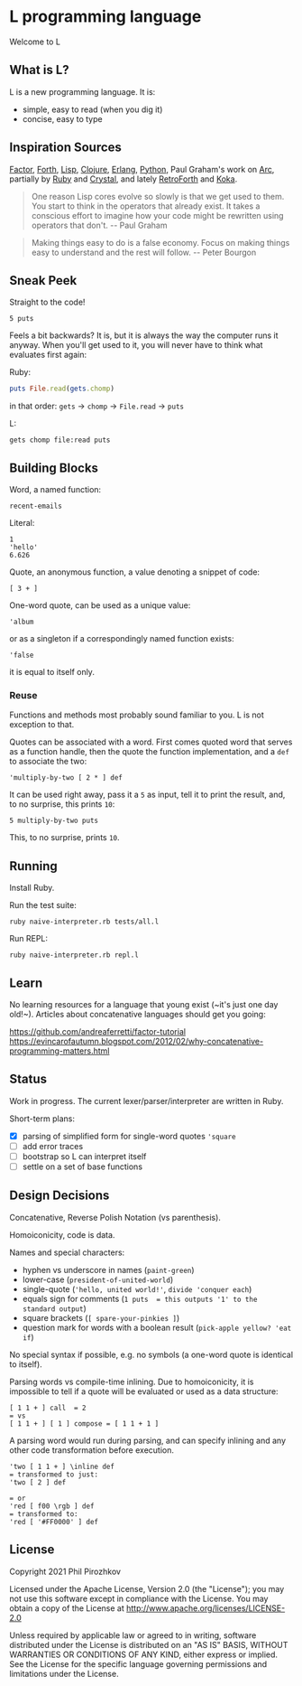 # L programming language

Welcome to L

## What is L?

L is a new programming language. It is:
 - simple, easy to read (when you dig it)
 - concise, easy to type

## Inspiration Sources

[Factor](https://factorcode.org/), [Forth](https://en.wikipedia.org/wiki/Forth_(programming_language)), [Lisp](https://en.wikipedia.org/wiki/Lisp_(programming_language)), [Clojure](https://clojure.org/about/rationale), [Erlang](https://rvirding.blogspot.com/2019/01/the-erlang-rationale.html), [Python](https://en.m.wikipedia.org/wiki/Zen_of_Python), Paul Graham's work on [Arc](http://www.paulgraham.com/lisp.html), partially by [Ruby](https://www.ruby-lang.org/) and [Crystal](https://crystal-lang.org/), and lately [RetroForth](http://retroforth.org) and [Koka](https://koka-lang.github.io/koka).

> One reason Lisp cores evolve so slowly is that we get used to them. You start to think in the operators that already exist. It takes a conscious effort to imagine how your code might be rewritten using operators that don't. -- Paul Graham

> Making things easy to do is a false economy. Focus on making things easy to understand and the rest will follow. -- Peter Bourgon

## Sneak Peek

Straight to the code!

```
5 puts
```

Feels a bit backwards? It is, but it is always the way the computer runs it anyway.
When you'll get used to it, you will never have to think what evaluates first again:

Ruby:
```ruby
puts File.read(gets.chomp)
```
in that order: `gets` -> `chomp` -> `File.read` -> `puts`

L:
```
gets chomp file:read puts
```

## Building Blocks

Word, a named function:
```
recent-emails
```

Literal:
```
1
'hello'
6.626
```

Quote, an anonymous function, a value denoting a snippet of code:
```
[ 3 + ]
```

One-word quote, can be used as a unique value:
```
'album
```

or as a singleton if a correspondingly named function exists:
```
'false
```
it is equal to itself only.

### Reuse

Functions and methods most probably sound familiar to you. L is not exception to that.

Quotes can be associated with a word.
First comes quoted word that serves as a function handle, then the quote the function implementation, and a `def` to associate the two:
```
'multiply-by-two [ 2 * ] def
```

It can be used right away, pass it a `5` as input, tell it to print the result, and, to no surprise, this prints `10`:
```
5 multiply-by-two puts
```
This, to no surprise, prints `10`.

## Running

Install Ruby.

Run the test suite:
```
ruby naive-interpreter.rb tests/all.l
```

Run REPL:
```
ruby naive-interpreter.rb repl.l
```

## Learn

No learning resources for a language that young exist (~it's just one day old!~).
Articles about concatenative languages should get you going:

https://github.com/andreaferretti/factor-tutorial
https://evincarofautumn.blogspot.com/2012/02/why-concatenative-programming-matters.html

## Status

Work in progress. The current lexer/parser/interpreter are written in Ruby.

Short-term plans:
 - [x] parsing of simplified form for single-word quotes `'square`
 - [ ] add error traces
 - [ ] bootstrap so L can interpret itself
 - [ ] settle on a set of base functions

## Design Decisions

Concatenative, Reverse Polish Notation (vs parenthesis).

Homoiconicity, code is data.

Names and special characters:
 - hyphen vs underscore in names (`paint-green`)
 - lower-case (`president-of-united-world`)
 - single-quote (`'hello, united world!'`, `divide 'conquer each`)
 - equals sign for comments (`1 puts  = this outputs '1' to the standard output`)
 - square brackets (`[ spare-your-pinkies ]`)
 - question mark for words with a boolean result (`pick-apple yellow? 'eat if`)

No special syntax if possible, e.g. no symbols (a one-word quote is identical to itself).

Parsing words vs compile-time inlining. Due to homoiconicity, it is impossible to tell if a quote will be evaluated or used as a data structure:
```
[ 1 1 + ] call  = 2
= vs
[ 1 1 + ] [ 1 ] compose = [ 1 1 + 1 ]
```

A parsing word would run during parsing, and can specify inlining and any other code transformation before execution.
```
'two [ 1 1 + ] \inline def
= transformed to just:
'two [ 2 ] def

= or
'red [ f00 \rgb ] def
= transformed to:
'red [ '#FF0000' ] def
```

## License

Copyright 2021 Phil Pirozhkov

Licensed under the Apache License, Version 2.0 (the "License"); you may not use this software except in compliance with the License. You may obtain a copy of the License at http://www.apache.org/licenses/LICENSE-2.0

Unless required by applicable law or agreed to in writing, software distributed under the License is distributed on an "AS IS" BASIS, WITHOUT WARRANTIES OR CONDITIONS OF ANY KIND, either express or implied.  See the License for the specific language governing permissions and limitations under the License.
